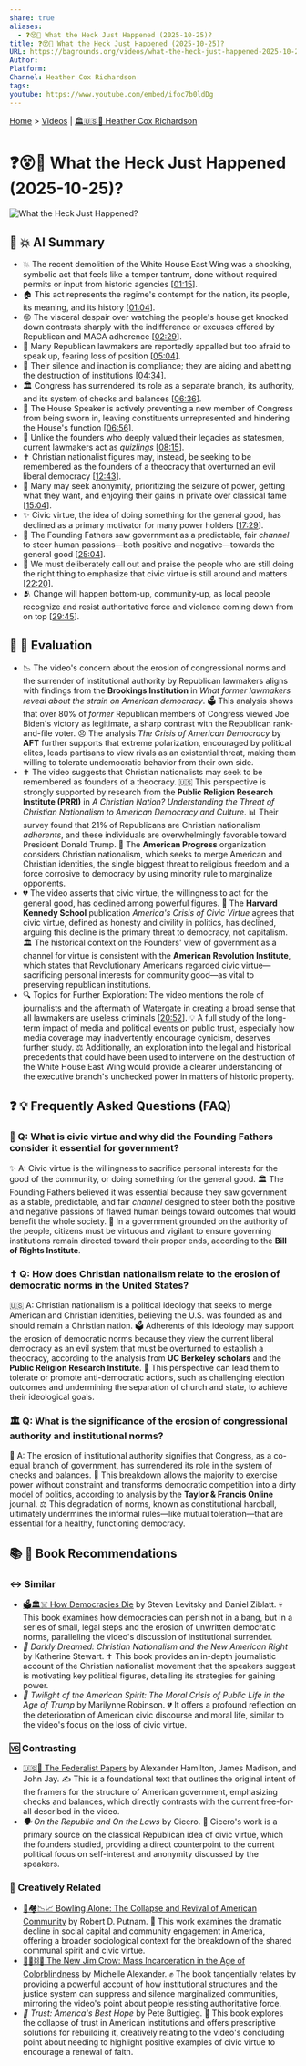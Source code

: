 ```yaml
---
share: true
aliases:
  - ❓😵🤯 What the Heck Just Happened (2025-10-25)?
title: ❓😵🤯 What the Heck Just Happened (2025-10-25)?
URL: https://bagrounds.org/videos/what-the-heck-just-happened-2025-10-25
Author:
Platform:
Channel: Heather Cox Richardson
tags:
youtube: https://www.youtube.com/embed/ifoc7b0ldDg
---
```

[Home](../index.md) > [Videos](./index.md) | [🏛️🇺🇸📖 Heather Cox Richardson](../people/heather-cox-richardson.md)  
# ❓😵🤯 What the Heck Just Happened (2025-10-25)?  
![What the Heck Just Happened?](https://www.youtube.com/embed/ifoc7b0ldDg)  
  
## 🤖 💥 AI Summary  
* 💥 The recent demolition of the White House East Wing was a shocking, symbolic act that feels like a temper tantrum, done without required permits or input from historic agencies \[[01:15](http://www.youtube.com/watch?v=ifoc7b0ldDg&t=75)].  
* 🏠 This act represents the regime's contempt for the nation, its people, its meaning, and its history \[[01:04](http://www.youtube.com/watch?v=ifoc7b0ldDg&t=64)].  
* 😡 The visceral despair over watching the people's house get knocked down contrasts sharply with the indifference or excuses offered by Republican and MAGA adherence \[[02:29](http://www.youtube.com/watch?v=ifoc7b0ldDg&t=149)].  
* 🐑 Many Republican lawmakers are reportedly appalled but too afraid to speak up, fearing loss of position \[[05:04](http://www.youtube.com/watch?v=ifoc7b0ldDg&t=304)].  
* 🤝 Their silence and inaction is compliance; they are aiding and abetting the destruction of institutions \[[04:34](http://www.youtube.com/watch?v=ifoc7b0ldDg&t=274)].  
* 🏛️ Congress has surrendered its role as a separate branch, its authority, and its system of checks and balances \[[06:36](http://www.youtube.com/watch?v=ifoc7b0ldDg&t=396)].  
* 🚫 The House Speaker is actively preventing a new member of Congress from being sworn in, leaving constituents unrepresented and hindering the House's function \[[06:56](http://www.youtube.com/watch?v=ifoc7b0ldDg&t=416)].  
* 📜 Unlike the founders who deeply valued their legacies as statesmen, current lawmakers act as *quizlings* \[[08:15](http://www.youtube.com/watch?v=ifoc7b0ldDg&t=495)].  
* ✝️ Christian nationalist figures may, instead, be seeking to be remembered as the founders of a theocracy that overturned an evil liberal democracy \[[12:43](http://www.youtube.com/watch?v=ifoc7b0ldDg&t=763)].  
* 🤫 Many may seek anonymity, prioritizing the seizure of power, getting what they want, and enjoying their gains in private over classical fame \[[15:04](http://www.youtube.com/watch?v=ifoc7b0ldDg&t=904)].  
* ✨ Civic virtue, the idea of doing something for the general good, has declined as a primary motivator for many power holders \[[17:29](http://www.youtube.com/watch?v=ifoc7b0ldDg&t=1049)].  
* 📖 The Founding Fathers saw government as a predictable, fair *channel* to steer human passions—both positive and negative—towards the general good \[[25:04](http://www.youtube.com/watch?v=ifoc7b0ldDg&t=1504)].  
* 📢 We must deliberately call out and praise the people who are still doing the right thing to emphasize that civic virtue is still around and matters \[[22:20](http://www.youtube.com/watch?v=ifoc7b0ldDg&t=1340)].  
* 🫂 Change will happen bottom-up, community-up, as local people recognize and resist authoritative force and violence coming down from on top \[[29:45](http://www.youtube.com/watch?v=ifoc7b0ldDg&t=1785)].  
  
## 🤔 🚀 Evaluation  
* 📉 The video's concern about the erosion of congressional norms and the surrender of institutional authority by Republican lawmakers aligns with findings from the **Brookings Institution** in *What former lawmakers reveal about the strain on American democracy*. 🗳️ This analysis shows that over 80% of *former* Republican members of Congress viewed Joe Biden's victory as legitimate, a sharp contrast with the Republican rank-and-file voter. 😠 The analysis *The Crisis of American Democracy* by **AFT** further supports that extreme polarization, encouraged by political elites, leads partisans to view rivals as an existential threat, making them willing to tolerate undemocratic behavior from their own side.  
* ✝️ The video suggests that Christian nationalists may seek to be remembered as founders of a theocracy. 🇺🇸 This perspective is strongly supported by research from the **Public Religion Research Institute (PRRI)** in *A Christian Nation? Understanding the Threat of Christian Nationalism to American Democracy and Culture*. 📊 Their survey found that 21% of Republicans are Christian nationalism *adherents*, and these individuals are overwhelmingly favorable toward President Donald Trump. 📜 The **American Progress** organization considers Christian nationalism, which seeks to merge American and Christian identities, the single biggest threat to religious freedom and a force corrosive to democracy by using minority rule to marginalize opponents.  
* 💔 The video asserts that civic virtue, the willingness to act for the general good, has declined among powerful figures. 🤝 The **Harvard Kennedy School** publication *America's Crisis of Civic Virtue* agrees that civic virtue, defined as honesty and civility in politics, has declined, arguing this decline is the primary threat to democracy, not capitalism. 🏛️ The historical context on the Founders' view of government as a channel for virtue is consistent with the **American Revolution Institute**, which states that Revolutionary Americans regarded civic virtue—sacrificing personal interests for community good—as vital to preserving republican institutions.  
* 🔍 Topics for Further Exploration: The video mentions the role of journalists and the aftermath of Watergate in creating a broad sense that all lawmakers are useless criminals \[[20:52](http://www.youtube.com/watch?v=ifoc7b0ldDg&t=1252)]. 💡 A full study of the long-term impact of media and political events on public trust, especially how media coverage may inadvertently encourage cynicism, deserves further study. ⚖️ Additionally, an exploration into the legal and historical precedents that could have been used to intervene on the destruction of the White House East Wing would provide a clearer understanding of the executive branch's unchecked power in matters of historic property.  
  
## ❓ 💡 Frequently Asked Questions (FAQ)  
  
### 🧐 Q: What is civic virtue and why did the Founding Fathers consider it essential for government?  
✨ A: Civic virtue is the willingness to sacrifice personal interests for the good of the community, or doing something for the general good. 🏛️ The Founding Fathers believed it was essential because they saw government as a stable, predictable, and fair *channel* designed to steer both the positive and negative passions of flawed human beings toward outcomes that would benefit the whole society. 📜 In a government grounded on the authority of the people, citizens must be virtuous and vigilant to ensure governing institutions remain directed toward their proper ends, according to the **Bill of Rights Institute**.  
  
### ✝️ Q: How does Christian nationalism relate to the erosion of democratic norms in the United States?  
🇺🇸 A: Christian nationalism is a political ideology that seeks to merge American and Christian identities, believing the U.S. was founded as and should remain a Christian nation. 🗳️ Adherents of this ideology may support the erosion of democratic norms because they view the current liberal democracy as an evil system that must be overturned to establish a theocracy, according to the analysis from **UC Berkeley scholars** and the **Public Religion Research Institute**. 🚫 This perspective can lead them to tolerate or promote anti-democratic actions, such as challenging election outcomes and undermining the separation of church and state, to achieve their ideological goals.  
  
### 🏛️ Q: What is the significance of the erosion of congressional authority and institutional norms?  
🚨 A: The erosion of institutional authority signifies that Congress, as a co-equal branch of government, has surrendered its role in the system of checks and balances. 🛑 This breakdown allows the majority to exercise power without constraint and transforms democratic competition into a dirty model of politics, according to analysis by the **Taylor & Francis Online** journal. ⚖️ This degradation of norms, known as constitutional hardball, ultimately undermines the informal rules—like mutual toleration—that are essential for a healthy, functioning democracy.  
  
## 📚 📖 Book Recommendations  
  
### ↔️ Similar  
* [🗳️🏛️☠️ How Democracies Die](../books/how-democracies-die.md) by Steven Levitsky and Daniel Ziblatt. 💀 This book examines how democracies can perish not in a bang, but in a series of small, legal steps and the erosion of unwritten democratic norms, paralleling the video's discussion of institutional surrender.  
* *📜 Darkly Dreamed: Christian Nationalism and the New American Right* by Katherine Stewart. ✝️ This book provides an in-depth journalistic account of the Christian nationalist movement that the speakers suggest is motivating key political figures, detailing its strategies for gaining power.  
* *📖 Twilight of the American Spirit: The Moral Crisis of Public Life in the Age of Trump* by Marilynne Robinson. 💔 It offers a profound reflection on the deterioration of American civic discourse and moral life, similar to the video's focus on the loss of civic virtue.  
  
### 🆚 Contrasting  
* [🇺🇸📜 The Federalist Papers](../books/the-federalist-papers.md) by Alexander Hamilton, James Madison, and John Jay. ✍️ This is a foundational text that outlines the original intent of the framers for the structure of American government, emphasizing checks and balances, which directly contrasts with the current free-for-all described in the video.  
* *🗣️ On the Republic and On the Laws* by Cicero. 🧐 Cicero's work is a primary source on the classical Republican idea of civic virtue, which the founders studied, providing a direct counterpoint to the current political focus on self-interest and anonymity discussed by the speakers.  
  
### 🎨 Creatively Related  
* [🎳🏘️📉📈 Bowling Alone: The Collapse and Revival of American Community](../books/bowling-alone.md) by Robert D. Putnam. 🤝 This work examines the dramatic decline in social capital and community engagement in America, offering a broader sociological context for the breakdown of the shared communal spirit and civic virtue.  
* [🧑🏿⛓️🙈 The New Jim Crow: Mass Incarceration in the Age of Colorblindness](../books/the-new-jim-crow-mass-incarceration-in-the-age-of-colorblindness.md) by Michelle Alexander. ✊ The book tangentially relates by providing a powerful account of how institutional structures and the justice system can suppress and silence marginalized communities, mirroring the video's point about people resisting authoritative force.  
* *📢 Trust: America's Best Hope* by Pete Buttigieg. 🤝 This book explores the collapse of trust in American institutions and offers prescriptive solutions for rebuilding it, creatively relating to the video's concluding point about needing to highlight positive examples of civic virtue to encourage a renewal of faith.